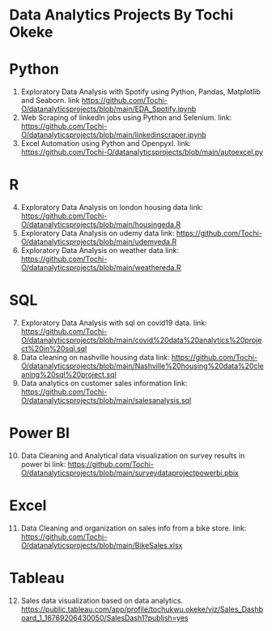 # Data Analytics Projects By Tochi Okeke

# Python
1. Exploratory Data Analysis with Spotify using Python, Pandas, Matplotlib and Seaborn.
link https://github.com/Tochi-O/datanalyticsprojects/blob/main/EDA_Spotify.ipynb
2. Web Scraping of linkedIn jobs using Python and Selenium.
link: https://github.com/Tochi-O/datanalyticsprojects/blob/main/linkedinscraper.ipynb
3. Excel Automation using Python and Openpyxl.
link: https://github.com/Tochi-O/datanalyticsprojects/blob/main/autoexcel.py




# R
4. Exploratory Data Analysis on london housing data 
link: https://github.com/Tochi-O/datanalyticsprojects/blob/main/housingeda.R
5. Exploratory Data Analysis on udemy data
link: https://github.com/Tochi-O/datanalyticsprojects/blob/main/udemyeda.R
6. Exploratory Data Analysis on weather data
link: https://github.com/Tochi-O/datanalyticsprojects/blob/main/weathereda.R


# SQL
7. Exploratory Data Analysis with sql on covid19 data.
link: https://github.com/Tochi-O/datanalyticsprojects/blob/main/covid%20data%20analytics%20project%20in%20sql.sql
8. Data cleaning on nashville housing data
link: https://github.com/Tochi-O/datanalyticsprojects/blob/main/Nashville%20housing%20data%20cleaning%20sql%20project.sql
9. Data analytics on customer sales information
link: https://github.com/Tochi-O/datanalyticsprojects/blob/main/salesanalysis.sql


# Power BI
10. Data Cleaning and Analytical data visualization on survey results in power bi
link: https://github.com/Tochi-O/datanalyticsprojects/blob/main/surveydataprojectpowerbi.pbix


# Excel
11. Data Cleaning and organization on sales info from a bike store.
link: https://github.com/Tochi-O/datanalyticsprojects/blob/main/BikeSales.xlsx

# Tableau
12. Sales data visualization based on data  analytics.
https://public.tableau.com/app/profile/tochukwu.okeke/viz/Sales_Dashboard_1_16769206430050/SalesDash1?publish=yes

